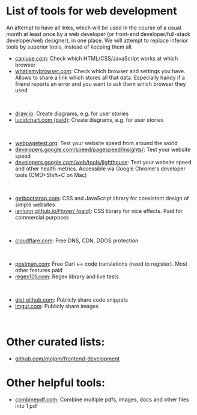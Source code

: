 # List of tools for web development
An attempt to have all links, which will be used in the course of a usual month at least once by a web developer (or front-end developer/full-stack developer/web designer), in one place. We will attempt to replace inferior tools by superior tools, instead of keeping them all.

- [caniuse.com](https://caniuse.com): Check which HTML/CSS/JavaScript works at which browser
- [whatismybrowser.com](https://whatismybrowser.com): Check which browser and settings you have. Allows to share a link which stores all that data. Especially handy if a friend reports an error and you want to ask them which browser they used

<br>

- [draw.io](https://draw.io): Create diagrams, e.g. for user stories
- [lucidchart.com (paid)](https://lucidchart.com): Create diagrams, e.g. for user stories

<br>

- [webpagetest.org](https://webpagetest.com): Test your website speed from around the world
- [developers.google.com/speed/pagespeed/insights/](https://developers.google.com/speed/pagespeed/insights/): Test your website speed
- [developers.google.com/web/tools/lighthouse](https://developers.google.com/web/tools/lighthouse): Test your website speed and other health metrics. Accessible via Google Chrome's developer tools (CMD+Shift+C on Mac)

<br>

- [getbootstrap.com](https://getbootstrap.com/): CSS and JavaScript library for consistent design of simple websites
- [ianlunn.github.io/Hover/ (paid)](https://ianlunn.github.io/Hover/): CSS library for nice effects. Paid for commercial purposes

<br>

- [cloudflare.com](https://cloudflare.com): Free DNS, CDN, DDOS protection

<br>

- [postman.com](https://www.postman.com/): Free Curl <-> code translations (need to register). Most other features paid
- [regex101.com](https://regex101.com): Regex library and live tests

<br>

- [gist.github.com](http://gist.github.com): Publicly share code snippets
- [imgur.com](https://imgur.com): Publicly share images

<br>

# Other curated lists:
- [github.com/mojpm/frontend-development](https://github.com/mojpm/frontend-development)

# Other helpful tools:
- [combinepdf.com](https://combinepdf.com): Combine multiple pdfs, images, docs and other files into 1 pdf
